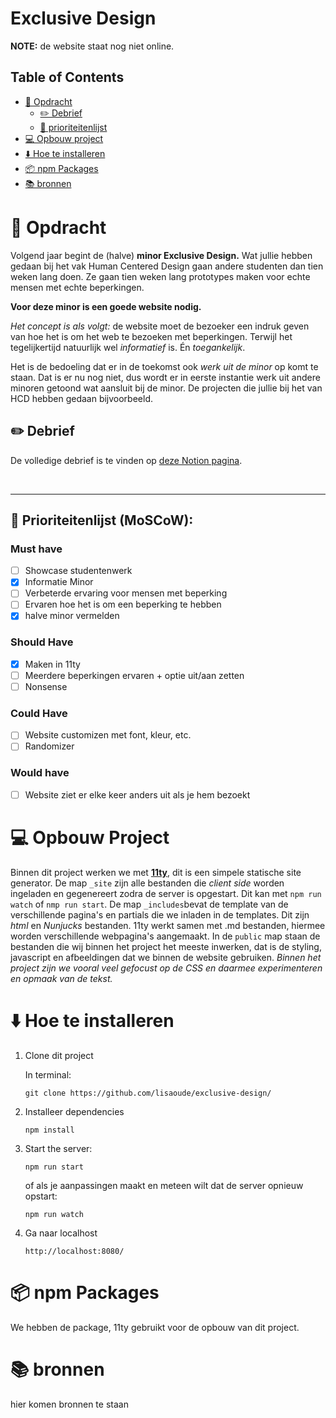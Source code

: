 # Exclusive Design

**NOTE:** de website staat nog niet online.

## Table of Contents
- [💬 Opdracht]()
    - [✏️ Debrief]()
    - [👑 prioriteitenlijst]()
- [💻 Opbouw project]()
- [⬇️ Hoe te installeren]()
- [📦 npm Packages]()
- [📚 bronnen]()

# 💬 Opdracht 

Volgend jaar begint de (halve) **minor Exclusive Design.** Wat jullie hebben gedaan bij het
vak Human Centered Design gaan andere studenten dan tien weken lang doen. Ze gaan tien
weken lang prototypes maken voor echte mensen met echte beperkingen.

**Voor deze minor is een goede website nodig.**

*Het concept is als volgt:* de website moet de bezoeker een indruk geven van hoe het is
om het web te bezoeken met beperkingen. Terwijl het tegelijkertijd natuurlijk wel
*informatief* is. Én *toegankelijk*.

Het is de bedoeling dat er in de toekomst ook *werk uit de minor* op komt te staan. Dat is
er nu nog niet, dus wordt er in eerste instantie werk uit andere minoren getoond wat
aansluit bij de minor. De projecten die jullie bij het van HCD hebben gedaan
bijvoorbeeld.

## :pencil2: Debrief

De volledige debrief is te vinden op [deze Notion pagina](https://www.notion.so/lisaoude/Debrief-991ec9b658554cc7b65f7a474989638f).

</br>

---

## :crown: Prioriteitenlijst (MoSCoW):

### Must have
- [ ] Showcase studentenwerk
- [X] Informatie Minor
- [ ] Verbeterde ervaring voor mensen met beperking
- [ ] Ervaren hoe het is om een beperking te hebben
- [X] halve minor vermelden

### Should Have
- [X] Maken in 11ty
- [ ] Meerdere beperkingen ervaren + optie uit/aan zetten
- [ ] Nonsense

### Could Have
- [ ] Website customizen met font, kleur, etc.
- [ ] Randomizer

### Would have
- [ ] Website ziet er elke keer anders uit als je hem bezoekt

# 💻 Opbouw Project

Binnen dit project werken we met **[11ty](https://www.11ty.dev/)**, dit is een simpele statische site generator. De map `_site` zijn alle bestanden die *client side* worden ingeladen en gegenereert zodra de server is opgestart. Dit kan met `npm run watch` of `nmp run start`. De map `_includes`bevat de template van de verschillende pagina's en partials die we inladen in de templates. Dit zijn *html* en *Nunjucks* bestanden. 11ty werkt samen met .md bestanden, hiermee worden verschillende webpagina's aangemaakt. In de `public` map staan de bestanden die wij binnen het project het meeste inwerken, dat is de styling, javascript en afbeeldingen dat we binnen de website gebruiken. *Binnen het project zijn we vooral veel gefocust op de CSS en daarmee experimenteren en opmaak van de tekst.* 

# ⬇️ Hoe te installeren

1. Clone dit project 

    In terminal:
    ```
    git clone https://github.com/lisaoude/exclusive-design/
    ```

2. Installeer dependencies
    ```
    npm install
    ```

3. Start the server:
    ```
    npm run start
    ```

    of als je aanpassingen maakt en meteen wilt dat de server opnieuw opstart:

    ```
    npm run watch
    ```

4. Ga naar localhost
    ```
    http://localhost:8080/
    ```

# 📦 npm Packages

We hebben de package, 11ty gebruikt voor de opbouw van dit project. 

# 📚 bronnen

hier komen bronnen te staan